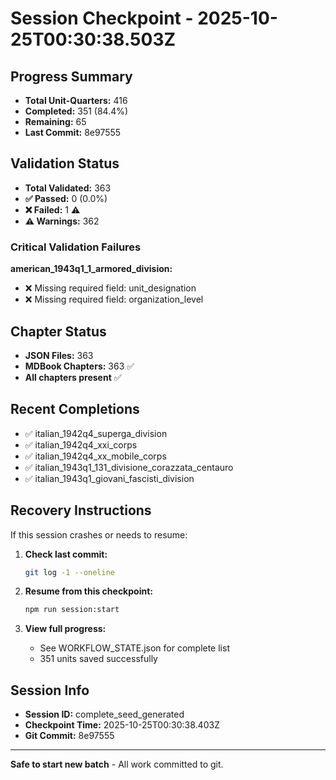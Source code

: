 # Session Checkpoint - 2025-10-25T00:30:38.503Z

## Progress Summary

- **Total Unit-Quarters:** 416
- **Completed:** 351 (84.4%)
- **Remaining:** 65
- **Last Commit:** 8e97555

## Validation Status

- **Total Validated:** 363
- **✅ Passed:** 0 (0.0%)
- **❌ Failed:** 1 ⚠️
- **⚠️ Warnings:** 362

### Critical Validation Failures

**american_1943q1_1_armored_division:**
  - ❌ Missing required field: unit_designation
  - ❌ Missing required field: organization_level

## Chapter Status

- **JSON Files:** 363
- **MDBook Chapters:** 363 ✅
- **All chapters present** ✅

## Recent Completions

- ✅ italian_1942q4_superga_division
- ✅ italian_1942q4_xxi_corps
- ✅ italian_1942q4_xx_mobile_corps
- ✅ italian_1943q1_131_divisione_corazzata_centauro
- ✅ italian_1943q1_giovani_fascisti_division

## Recovery Instructions

If this session crashes or needs to resume:

1. **Check last commit:**
   ```bash
   git log -1 --oneline
   ```

2. **Resume from this checkpoint:**
   ```bash
   npm run session:start
   ```

3. **View full progress:**
   - See WORKFLOW_STATE.json for complete list
   - 351 units saved successfully

## Session Info

- **Session ID:** complete_seed_generated
- **Checkpoint Time:** 2025-10-25T00:30:38.403Z
- **Git Commit:** 8e97555

---

**Safe to start new batch** - All work committed to git.
